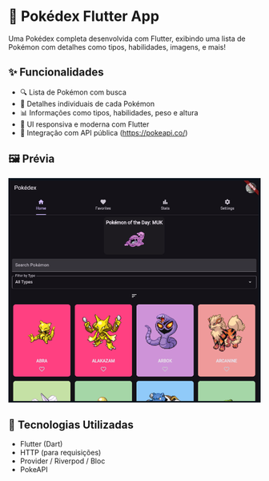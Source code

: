 # 📱 Pokédex Flutter App

Uma Pokédex completa desenvolvida com Flutter, exibindo uma lista de Pokémon com detalhes como tipos, habilidades, imagens, e mais!

## ✨ Funcionalidades

- 🔍 Lista de Pokémon com busca
- 📄 Detalhes individuais de cada Pokémon
- 📊 Informações como tipos, habilidades, peso e altura
- 🎨 UI responsiva e moderna com Flutter
- 📡 Integração com API pública (https://pokeapi.co/)

## 🖼️ Prévia

![demo](https://github.com/geraldojoao/PokeDex/blob/versoes/Capturar.PNG)

## 🚀 Tecnologias Utilizadas

- Flutter (Dart)
- HTTP (para requisições)
- Provider / Riverpod / Bloc
- PokeAPI
